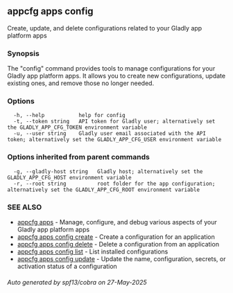 ## appcfg apps config

Create, update, and delete configurations related to your Gladly app platform apps

### Synopsis

The "config" command provides tools to manage configurations for your Gladly app platform apps. It allows you to create new configurations, update existing ones, and remove those no longer needed.

### Options

```
  -h, --help           help for config
  -t, --token string   API token for Gladly user; alternatively set the GLADLY_APP_CFG_TOKEN environment variable
  -u, --user string    Gladly user email associated with the API token; alternatively set the GLADLY_APP_CFG_USER environment variable
```

### Options inherited from parent commands

```
  -g, --gladly-host string   Gladly host; alternatively set the GLADLY_APP_CFG_HOST environment variable
  -r, --root string          root folder for the app configuration; alternatively set the GLADLY_APP_CFG_ROOT environment variable
```

### SEE ALSO

* [appcfg apps](appcfg_apps.md)	 - Manage, configure, and debug various aspects of your Gladly app platform apps
* [appcfg apps config create](appcfg_apps_config_create.md)	 - Create a configuration for an application
* [appcfg apps config delete](appcfg_apps_config_delete.md)	 - Delete a configuration from an application
* [appcfg apps config list](appcfg_apps_config_list.md)	 - List installed configurations
* [appcfg apps config update](appcfg_apps_config_update.md)	 - Update the name, configuration, secrets, or activation status of a configuration

###### Auto generated by spf13/cobra on 27-May-2025
